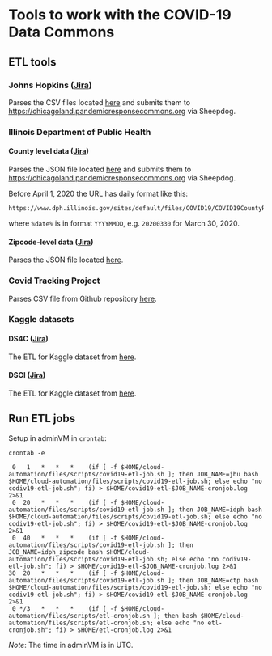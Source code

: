 # Tools to work with the COVID-19 Data Commons

## ETL tools

### Johns Hopkins ([Jira](https://occ-data.atlassian.net/browse/COV-24))

Parses the CSV files located [here](https://github.com/CSSEGISandData/COVID-19/tree/master/csse_covid_19_data/csse_covid_19_time_series) and submits them to https://chicagoland.pandemicresponsecommons.org via Sheepdog.

### Illinois Department of Public Health

#### County level data ([Jira](https://occ-data.atlassian.net/browse/COV-12))

Parses the JSON file located [here](http://www.dph.illinois.gov/sitefiles/COVIDTestResults.json) and submits them to https://chicagoland.pandemicresponsecommons.org via Sheepdog.

Before April 1, 2020 the URL has daily format like this:

    https://www.dph.illinois.gov/sites/default/files/COVID19/COVID19CountyResults%date%.json

where `%date%` is in format `YYYYMMDD`, e.g. `20200330` for March 30, 2020.

#### Zipcode-level data ([Jira](https://occ-data.atlassian.net/browse/COV-79))

Parses the JSON file located [here](http://dph.illinois.gov/sitefiles/COVIDZip.json?nocache=1).

### Covid Tracking Project

Parses CSV file from Github repository [here](https://raw.githubusercontent.com/COVID19Tracking/covid-tracking-data/master/data/states_daily_4pm_et.csv).

### Kaggle datasets

#### DS4C ([Jira](https://occ-data.atlassian.net/browse/COV-97))

The ETL for Kaggle dataset from [here](https://www.kaggle.com/kimjihoo/coronavirusdataset?select=PatientInfo.csv).

#### DSCI ([Jira](https://occ-data.atlassian.net/browse/COV-126))

The ETL for Kaggle dataset from [here](https://www.kaggle.com/ardisragen/indonesia-coronavirus-cases?select=patient.csv).

## Run ETL jobs

Setup in adminVM in `crontab`:

```
crontab -e
```

```
 0   1   *   *   *    (if [ -f $HOME/cloud-automation/files/scripts/covid19-etl-job.sh ]; then JOB_NAME=jhu bash $HOME/cloud-automation/files/scripts/covid19-etl-job.sh; else echo "no codiv19-etl-job.sh"; fi) > $HOME/covid19-etl-$JOB_NAME-cronjob.log 2>&1
 0  20   *   *   *    (if [ -f $HOME/cloud-automation/files/scripts/covid19-etl-job.sh ]; then JOB_NAME=idph bash $HOME/cloud-automation/files/scripts/covid19-etl-job.sh; else echo "no codiv19-etl-job.sh"; fi) > $HOME/covid19-etl-$JOB_NAME-cronjob.log 2>&1
 0  40   *   *   *    (if [ -f $HOME/cloud-automation/files/scripts/covid19-etl-job.sh ]; then JOB_NAME=idph_zipcode bash $HOME/cloud-automation/files/scripts/covid19-etl-job.sh; else echo "no codiv19-etl-job.sh"; fi) > $HOME/covid19-etl-$JOB_NAME-cronjob.log 2>&1
30  20   *   *   *    (if [ -f $HOME/cloud-automation/files/scripts/covid19-etl-job.sh ]; then JOB_NAME=ctp bash $HOME/cloud-automation/files/scripts/covid19-etl-job.sh; else echo "no codiv19-etl-job.sh"; fi) > $HOME/covid19-etl-$JOB_NAME-cronjob.log 2>&1
 0 */3   *   *   *    (if [ -f $HOME/cloud-automation/files/scripts/etl-cronjob.sh ]; then bash $HOME/cloud-automation/files/scripts/etl-cronjob.sh; else echo "no etl-cronjob.sh"; fi) > $HOME/etl-cronjob.log 2>&1
```

*Note*: The time in adminVM is in UTC.
